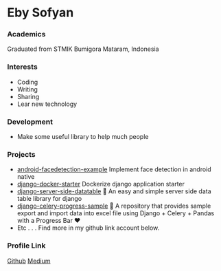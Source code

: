 # Eby Sofyan

### Academics

Graduated from STMIK Bumigora Mataram, Indonesia

### Interests

- Coding
- Writing
- Sharing
- Lear new technology

### Development

- Make some useful library to help much people

### Projects

- [android-facedetection-example](https://github.com/ebysofyan/android-facedetection-example) Implement face detection in android native
- [django-docker-starter](https://github.com/ebysofyan/django-docker-starter) Dockerize django application starter
- [django-server-side-datatable](https://github.com/ebysofyan/django-server-side-datatable) 🚀 An easy and simple server side data table library for django
- [django-celery-progress-sample](https://github.com/ebysofyan/django-celery-progress-sample) 👻 A repository that provides sample export and import data into excel file using Django + Celery + Pandas with a Progress Bar ❤️
- Etc . . . Find more in my github link account below.

### Profile Link

[Github](https://github.com/ebysofyan)
[Medium](https://medium.com/@ebysofyan)
